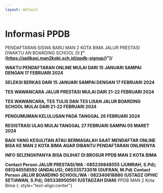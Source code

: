 ```yaml
---
layout: default
---
```


# Informasi PPDB

PENDAFTARAN SISWA BARU MAN 2 KOTA BIMA JALUR PRESTASI DWAKTU AN BOARDING SCHOOL DI **\["(https://aplikasi.man2kobi.sch.id/ppdb-signup/)"]/**

**WAKTU PENDAFTARAN ONLINE MULAI DARI 15 JANUARI SAMPAI DENGAN 17 FEBRUARI 2024**

**SELEKSI BERKAS DARI 15 JANUARI SAMPAI DENGAN 17 FEBRUARI 2024**

**TES WAWANCARA JALUR PRESTASI MULAI DARI 21-22 FEBRUARI 2024**

**TES WAWANCARA, TES TULIS DAN TES LISAN JALUR BOARDING SCHOOL MULAI DARI 21-22 FEBRUARI 2024**

**PENGUMUMAN KELULUSAN PADA TANGGAL 26 FEBRUARI 2024**

**REGISTRASI ULAG MULAI TANGGAL 27 FEBRUARI SAMPAI 05 MARET 2024**

**BAGI YANG KESULITAN ATAU BERMASALAH SAAT MENDAFTAR ONLINE BISA KE MAN 2 KOTA BIMA AGAR DIBANTU PENDAFTARAN ONLINENYA**

**INFO SELENGKPANYA BISA DILIHAT DI BROSUR PPDB MAN 2 KOTA BIMA**

**Contact Person JALUR PRESTASI/WA : 085239848555 (JUMRAH, S.Pd); 081246558592 (ANDALUS); 085335733018 (GUFRAN, M.Pd)**
**Contact Person JALUR BOARDING SCHOOL/WA : 082340618880 (USTADZ OPHIC SETIAWAN, S.Pd); 085338950591 (USTADZAH DIAN)**
PPDB MAN 2 Kota Bima
{: style="text-align:center"}
